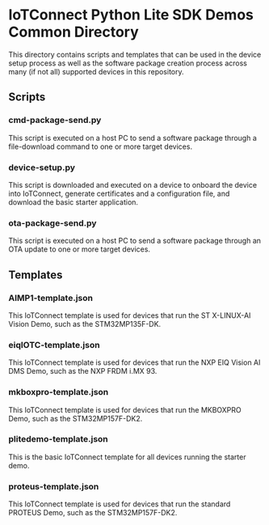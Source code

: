 # IoTConnect Python Lite SDK Demos Common Directory
This directory contains scripts and templates that can be used in the device setup process as well as the software package creation process across many (if not all) supported devices in this repository.

## Scripts

### cmd-package-send.py
This script is executed on a host PC to send a software package through a file-download command to one or more target devices. 

### device-setup.py
This script is downloaded and executed on a device to onboard the device into IoTConnect, generate certificates and a configuration file, and download the basic starter application.

### ota-package-send.py
This script is executed on a host PC to send a software package through an OTA update to one or more target devices. 

## Templates

### AIMP1-template.json
This IoTConnect template is used for devices that run the ST X-LINUX-AI Vision Demo, such as the STM32MP135F-DK.

### eiqIOTC-template.json
This IoTConnect template is used for devices that run the NXP EIQ Vision AI DMS Demo, such as the NXP FRDM i.MX 93.

### mkboxpro-template.json
This IoTConnect template is used for devices that run the MKBOXPRO Demo, such as the STM32MP157F-DK2.

### plitedemo-template.json
This is the basic IoTConnect template for all devices running the starter demo.

### proteus-template.json
This IoTConnect template is used for devices that run the standard PROTEUS Demo, such as the STM32MP157F-DK2.
